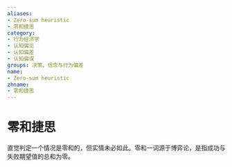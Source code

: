 ```yaml
---
aliases:
- Zero-sum heuristic
- 零和捷思
category:
- 行为经济学
- 认知偏见
- 认知偏差
- 认知偏误
groups: 决策、信念与行为偏差
name:
- Zero-sum heuristic
zhname:
- 零和捷思
---
```


# 零和捷思

直觉判定一个情况是零和的，但实情未必如此。零和一词源于博弈论，是指成功与失败期望值的总和为零。
